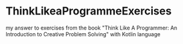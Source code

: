 # ThinkLikeaProgrammeExercises
my answer to exercises  from the book "Think Like A Programmer: An Introduction to Creative Problem Solving" with 
Kotlin language
